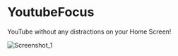 # YoutubeFocus
YouTube without any distractions on your Home Screen!

![Screenshot_1](https://user-images.githubusercontent.com/86689337/186778451-56e4384e-0193-470e-b9a0-3f23c85177c6.png)
